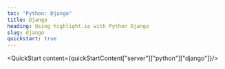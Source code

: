 ```yaml
---
toc: "Python: Django"
title: Django
heading: Using highlight.io with Python Django
slug: django
quickstart: true
---
```


<QuickStart content={quickStartContent["server"]["python"]["django"]}/>

